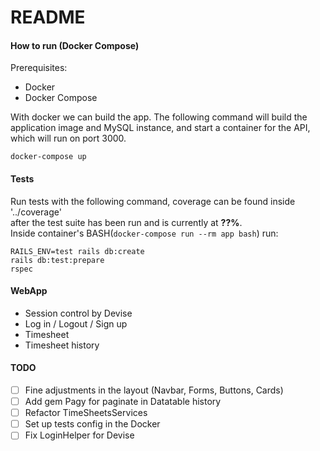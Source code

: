 # README

#### How to run (Docker Compose)
Prerequisites: 
- Docker
- Docker Compose

With docker we can build the app.
The following command will build 
the application image and MySQL 
instance, and start a container 
for the API, which will run on 
port 3000.
```
docker-compose up
```

#### Tests

Run tests with the following command, coverage can be found inside '../coverage'  
after the test suite has been run and is currently at **??%**.  
Inside container's BASH(`docker-compose run --rm app bash`) run:
```
RAILS_ENV=test rails db:create
rails db:test:prepare
rspec
```

#### WebApp

- Session control by Devise
- Log in / Logout / Sign up
- Timesheet
- Timesheet history

#### TODO


- [ ] Fine adjustments in the layout (Navbar, Forms, Buttons, Cards)
- [ ] Add gem Pagy for paginate in Datatable history
- [ ] Refactor TimeSheetsServices
- [ ] Set up tests config in the Docker
- [ ] Fix LoginHelper for Devise